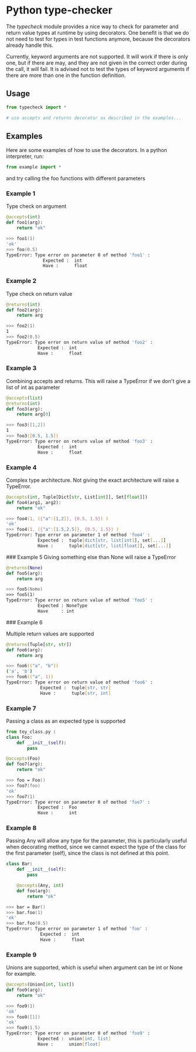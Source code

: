 # Python type-checker

The *typecheck* module provides a nice way to check for parameter and return value types at runtime by using decorators. One benefit is that we do not need to test for types in test functions anymore, because the decorators already handle this.

Currently, keyword arguments are not supported. It will work if there is only one, but if there are may, and they are not given in the correct order during the call, it will fail. It is advised not to test the types of keyword arguments if there are more than one in the function definition.

## Usage

```python
from typecheck import *

# use accepts and returns decorator as described in the examples...
```

## Examples

Here are some examples of how to use the decorators. In a python interpreter, run:
```python
from example import *
```
and try calling the foo functions with different parameters

### Example 1

Type check on argument

```python
@accepts(int)
def foo1(arg):
    return "ok"
```
```zsh
>>> foo1(1)
'ok'
>>> foo(0.5)
TypeError: Type error on parameter 0 of method 'foo1' :
              Expected :  int
              Have :      float
```

### Example 2

Type check on return value

```python
@returns(int)
def foo2(arg):
    return arg
```
```zsh
>>> foo2(1)
1
>>> foo2(0.5)
TypeError: Type error on return value of method 'foo2' :
            Expected :  int
            Have :      float
```
### Example 3

Combining accepts and returns. This will raise a TypeError if we don't give a list of int as parameter

```python
@accepts(list)
@returns(int)
def foo3(arg):
    return arg[0]
```
```zsh
>>> foo3([1,2])
1
>>> foo3([0.5, 1.5])
TypeError: Type error on return value of method 'foo3' :
            Expected :  int
            Have :      float
```

### Example 4
Complex type architecture. Not giving the exact architecture will raise a TypeError.
```python
@accepts(int, Tuple[Dict[str, List[int]], Set[float]])
def foo4(arg1, arg2):
    return "ok"
```
```zsh
>>> foo4(1, ({"a":[1,2]}, {0.5, 1.5}) )
'ok'
>>> foo4(1, ({"a":[1.5,2.5]}, {0.5, 1.5}) )
TypeError: Type error on parameter 1 of method 'foo4' :
            Expected :  tuple[dict[str, list[int]], set[...]]
            Have :      tuple[dict[str, list[float]], set[...]]
```

### Example 5
Giving something else than None will raise a TypeError
```python
@returns(None)
def foo5(arg):
    return arg
```
```zsh
>>> foo5(None)
>>> foo5(1)
TypeError: Type error on return value of method 'foo5' :
            Expected : NoneType
            Have     : int
```

### Example 6

Multiple return values are supported

```python
@returns(Tuple[str, str])
def foo6(arg):
    return arg
```
```zsh
>>> foo6(("a", "b"))
('a', 'b')
>>> foo6(("a", 1))
TypeError: Type error on return value of method 'foo6' :
             Expected :  tuple[str, str]
             Have :      tuple[str, int]
```

### Example 7
Passing a class as an expected type is supported
```python
from toy_class.py :
class Foo:
    def __init__(self):
        pass

@accepts(Foo)
def foo7(arg):
    return "ok"
```
```zsh
>>> foo = Foo()
>>> foo7(foo)
'ok'
>>> foo7(1)
TypeError: Type error on parameter 0 of method 'foo7' :
            Expected :  Foo
            Have :      int
```

### Example 8

Passing Any will allow any type for the parameter, this is particularly useful when decorating method, since we cannot expect the type of the class for the first parameter (self), since the class is not defined at this point.

```python
class Bar:
    def __init__(self):
        pass

    @accepts(Any, int)
    def foo(arg):
        return "ok"
```

```zsh
>>> bar = Bar()
>>> bar.foo(1)
'ok'
>>> bar.foo(0.5)
TypeError: Type error on parameter 1 of method 'foo' :
             Expected :  int
             Have :      float
```

### Example 9

Unions are supported, which is useful when argument can be int or None for example.

```python
@accepts(Union[int, list])
def foo9(arg):
    return "ok"
```
```zsh
>>> foo9(1)
'ok'
>>> foo9([1])
'ok'
>>> foo9(1.5)
TypeError: Type error on parameter 0 of method 'foo9' :
            Expected :  union[int, list]
            Have :      union[float]
```
